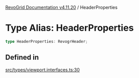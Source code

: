 [RevoGrid Documentation v4.11.20](README.md) / HeaderProperties

# Type Alias: HeaderProperties

```ts
type HeaderProperties: RevogrHeader;
```

## Defined in

[src/types/viewport.interfaces.ts:30](https://github.com/revolist/revogrid/blob/4b7a998aefffde7f50261e3e7336253a89c4c269/src/types/viewport.interfaces.ts#L30)
